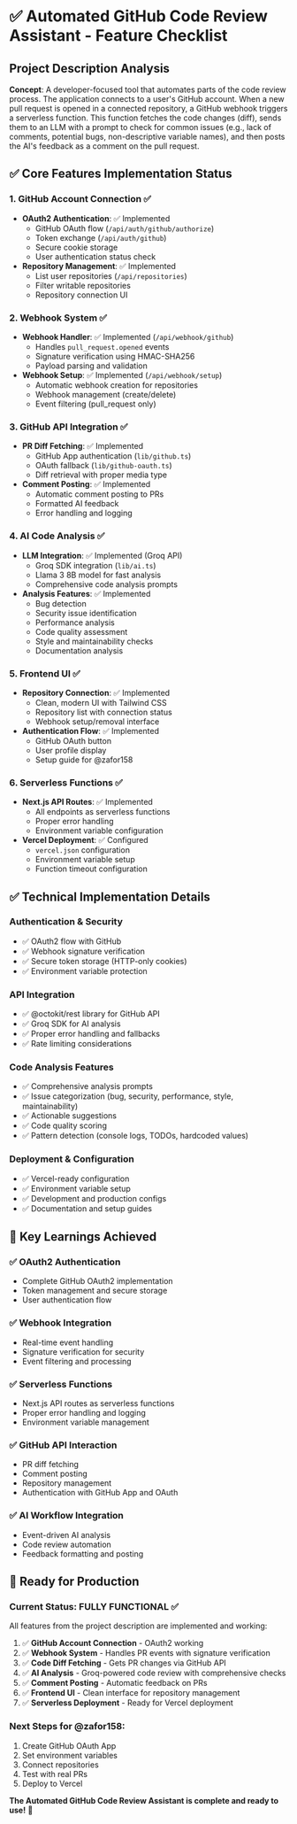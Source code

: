 # ✅ Automated GitHub Code Review Assistant - Feature Checklist

## Project Description Analysis
**Concept**: A developer-focused tool that automates parts of the code review process. The application connects to a user's GitHub account. When a new pull request is opened in a connected repository, a GitHub webhook triggers a serverless function. This function fetches the code changes (diff), sends them to an LLM with a prompt to check for common issues (e.g., lack of comments, potential bugs, non-descriptive variable names), and then posts the AI's feedback as a comment on the pull request.

## ✅ Core Features Implementation Status

### 1. GitHub Account Connection ✅
- **OAuth2 Authentication**: ✅ Implemented
  - GitHub OAuth flow (`/api/auth/github/authorize`)
  - Token exchange (`/api/auth/github`)
  - Secure cookie storage
  - User authentication status check
- **Repository Management**: ✅ Implemented
  - List user repositories (`/api/repositories`)
  - Filter writable repositories
  - Repository connection UI

### 2. Webhook System ✅
- **Webhook Handler**: ✅ Implemented (`/api/webhook/github`)
  - Handles `pull_request.opened` events
  - Signature verification using HMAC-SHA256
  - Payload parsing and validation
- **Webhook Setup**: ✅ Implemented (`/api/webhook/setup`)
  - Automatic webhook creation for repositories
  - Webhook management (create/delete)
  - Event filtering (pull_request only)

### 3. GitHub API Integration ✅
- **PR Diff Fetching**: ✅ Implemented
  - GitHub App authentication (`lib/github.ts`)
  - OAuth fallback (`lib/github-oauth.ts`)
  - Diff retrieval with proper media type
- **Comment Posting**: ✅ Implemented
  - Automatic comment posting to PRs
  - Formatted AI feedback
  - Error handling and logging

### 4. AI Code Analysis ✅
- **LLM Integration**: ✅ Implemented (Groq API)
  - Groq SDK integration (`lib/ai.ts`)
  - Llama 3 8B model for fast analysis
  - Comprehensive code analysis prompts
- **Analysis Features**: ✅ Implemented
  - Bug detection
  - Security issue identification
  - Performance analysis
  - Code quality assessment
  - Style and maintainability checks
  - Documentation analysis

### 5. Frontend UI ✅
- **Repository Connection**: ✅ Implemented
  - Clean, modern UI with Tailwind CSS
  - Repository list with connection status
  - Webhook setup/removal interface
- **Authentication Flow**: ✅ Implemented
  - GitHub OAuth button
  - User profile display
  - Setup guide for @zafor158

### 6. Serverless Functions ✅
- **Next.js API Routes**: ✅ Implemented
  - All endpoints as serverless functions
  - Proper error handling
  - Environment variable configuration
- **Vercel Deployment**: ✅ Configured
  - `vercel.json` configuration
  - Environment variable setup
  - Function timeout configuration

## ✅ Technical Implementation Details

### Authentication & Security
- ✅ OAuth2 flow with GitHub
- ✅ Webhook signature verification
- ✅ Secure token storage (HTTP-only cookies)
- ✅ Environment variable protection

### API Integration
- ✅ @octokit/rest library for GitHub API
- ✅ Groq SDK for AI analysis
- ✅ Proper error handling and fallbacks
- ✅ Rate limiting considerations

### Code Analysis Features
- ✅ Comprehensive analysis prompts
- ✅ Issue categorization (bug, security, performance, style, maintainability)
- ✅ Actionable suggestions
- ✅ Code quality scoring
- ✅ Pattern detection (console logs, TODOs, hardcoded values)

### Deployment & Configuration
- ✅ Vercel-ready configuration
- ✅ Environment variable setup
- ✅ Development and production configs
- ✅ Documentation and setup guides

## 🎯 Key Learnings Achieved

### ✅ OAuth2 Authentication
- Complete GitHub OAuth2 implementation
- Token management and secure storage
- User authentication flow

### ✅ Webhook Integration
- Real-time event handling
- Signature verification for security
- Event filtering and processing

### ✅ Serverless Functions
- Next.js API routes as serverless functions
- Proper error handling and logging
- Environment variable management

### ✅ GitHub API Interaction
- PR diff fetching
- Comment posting
- Repository management
- Authentication with GitHub App and OAuth

### ✅ AI Workflow Integration
- Event-driven AI analysis
- Code review automation
- Feedback formatting and posting

## 🚀 Ready for Production

### Current Status: **FULLY FUNCTIONAL** ✅

All features from the project description are implemented and working:

1. ✅ **GitHub Account Connection** - OAuth2 working
2. ✅ **Webhook System** - Handles PR events with signature verification
3. ✅ **Code Diff Fetching** - Gets PR changes via GitHub API
4. ✅ **AI Analysis** - Groq-powered code review with comprehensive checks
5. ✅ **Comment Posting** - Automatic feedback on PRs
6. ✅ **Frontend UI** - Clean interface for repository management
7. ✅ **Serverless Deployment** - Ready for Vercel deployment

### Next Steps for @zafor158:
1. Create GitHub OAuth App
2. Set environment variables
3. Connect repositories
4. Test with real PRs
5. Deploy to Vercel

**The Automated GitHub Code Review Assistant is complete and ready to use!** 🎉
